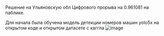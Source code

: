 Решение на Ульяновскую обл Цифрового прорыва на 0.961081 на паблике.

Для начала была обучена модель детекции номеров машин yolo5x на открытом коде и открытом датасете с каггла
![image](https://user-images.githubusercontent.com/59533921/184349767-ff833aae-95c4-4428-8775-db38758fa567.png)

